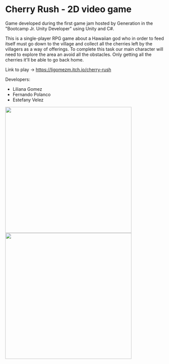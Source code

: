 # Cherry Rush - 2D video game
Game developed during the first game jam hosted by Generation in the "Bootcamp Jr. Unity Developer" using Unity and C#.

This is a single-player RPG game about a Hawaiian god who in order to feed itself must go down to the village and collect all the cherries left by the villagers as a way of offerings. To complete this task our main character will need to explore the area an avoid all the obstacles. Only getting all the cherries it'll be able to go back home.

Link to play -> https://ligomezm.itch.io/cherry-rush 

Developers:
* Liliana Gomez
* Fernando Polanco
* Estefany Velez 

<img src = "https://user-images.githubusercontent.com/83715511/204377594-12666aee-5783-4284-bed5-6e3a9043d00d.png" width = "400">

<img src = "https://user-images.githubusercontent.com/83715511/204376676-f14a9cff-ab0c-4bd0-9c4c-43071326dc5c.png" width="400">

